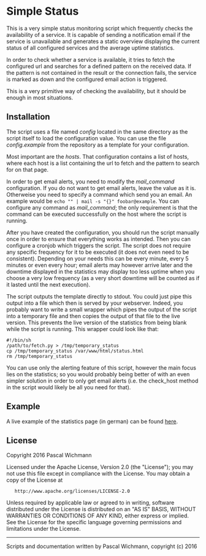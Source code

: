 Simple Status
=============

This is a very simple status monitoring script which frequently checks the availability of a service. It is capable of sending a notification email if the service is unavailable and generates a static overview displaying the current status of all configured services and the average uptime statistics.

In order to check whether a service is available, it tries to fetch the configured url and searches for a defined pattern on the received data. If the pattern is not contained in the result or the connection fails, the service is marked as down and the configured email action is triggered.

This is a very primitive way of checking the availability, but it should be enough in most situations.

Installation
-----------

The script uses a file named *config* located in the same directory as the script itself to load the configuration value. You can use the file *config.example* from the repository as a template for your configuration.

Most important are the *hosts*. That configuration contains a list of hosts, where each host is a list containing the url to fetch and the pattern to search for on that page.

In order to get email alerts, you need to modify the *mail_command* configuration. If you do not want to get email alerts, leave the value as it is. Otherweise you need to specify a command which send you an email. An example would be ```echo "" | mail -s "{}" foobar@example```.
You can configure any command as *mail_command*; the only requirement is that the command can be executed successfully on the host where the script is running.

After you have created the configuration, you should run the script manually once in order to ensure that everything works as intended. Then you can configure a cronjob which triggers the script. The script does not require any specific frequency for it to be executed (it does not even need to be consistent). Depending on your needs this can be every minute, every 5 minutes or even every hour; email alerts may however arrive later and the downtime displayed in the statistics may display too less uptime when you choose a very low frequency (as a very short downtime will be counted as if it lasted until the next execution).

The script outputs the template directly to stdout. You could just pipe this output into a file which then is served by your webserver. Indeed, you probably want to write a small wrapper which pipes the output of the script into a temporary file and then copies the output of that file to the live version. This prevents the live version of the statistics from being blank while the script is running. This wrapper could look like that:

```
#!/bin/sh
/path/to/fetch.py > /tmp/temporary_status
cp /tmp/temporary_status /var/www/html/status.html
rm /tmp/temporary_status
```

You can use only the alerting feature of this script, however the main focus lies on the statistics; so you would probably being better of with an even simpler solution in order to only get email alerts (i.e. the check_host method in the script would likely be all you need for that).

Example
-------

A live example of the statistics page (in german) can be found [here](https://status.profitopia.de).

License
-------

Copyright 2016 Pascal Wichmann

   Licensed under the Apache License, Version 2.0 (the "License");
   you may not use this file except in compliance with the License.
   You may obtain a copy of the License at

       http://www.apache.org/licenses/LICENSE-2.0

   Unless required by applicable law or agreed to in writing, software
   distributed under the License is distributed on an "AS IS" BASIS,
   WITHOUT WARRANTIES OR CONDITIONS OF ANY KIND, either express or implied.
   See the License for the specific language governing permissions and
   limitations under the License.

   
----------------------------

Scripts and documentation written by Pascal Wichmann, copyright (c) 2016
